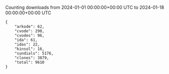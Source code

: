 
Counting downloads from 2024-01-01 00:00:00+00:00 UTC to 2024-01-18 00:00:00+00:00 UTC

```
{
    "arkode": 62,
    "cvode": 298,
    "cvodes": 96,
    "ida": 61,
    "idas": 22,
    "kinsol": 16,
    "sundials": 5176,
    "clones": 3879,
    "total": 9610
}
```
